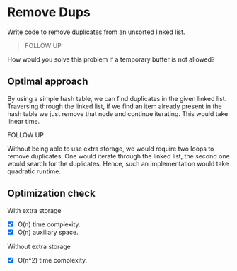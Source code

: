 # Remove Dups
Write code to remove duplicates from an unsorted linked list.

> FOLLOW UP

How would you solve this problem if a temporary buffer is not allowed?

## Optimal approach
By using a simple hash table, we can find duplicates in the given linked list. Traversing through the linked list, if we find an item already present in the hash table we just remove that node and continue iterating. This would take linear time.

FOLLOW UP

Without being able to use extra storage, we would require two loops to remove duplicates. One would iterate through the linked list, the second one would search for the duplicates. Hence, such an implementation would take quadratic runtime.

## Optimization check

With extra storage
- [x] O(n) time complexity.
- [x] O(n) auxiliary space.

Without extra storage
- [x] O(n^2) time complexity.
